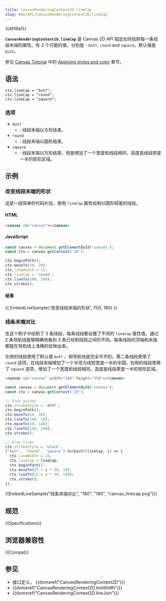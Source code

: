 ```yaml
---
title: CanvasRenderingContext2D.lineCap
slug: Web/API/CanvasRenderingContext2D/lineCap
---
```


{{APIRef}}

**`CanvasRenderingContext2D.lineCap`** 是 Canvas 2D API 指定如何绘制每一条线段末端的属性。有 3 个可能的值，分别是：`butt`, `round` and `square`。默认值是 `butt`。

参见 [Canvas Tutorial](/zh-CN/docs/Web/API/Canvas_API/Tutorial) 中的 [Applying styles and color](/zh-CN/docs/Web/API/Canvas_API/Tutorial/Applying_styles_and_colors) 章节。

## 语法

```
ctx.lineCap = "butt";
ctx.lineCap = "round";
ctx.lineCap = "square";
```

### 选项

- `butt`
  - : 线段末端以方形结束。
- `round`
  - : 线段末端以圆形结束。
- `square`
  - : 线段末端以方形结束，但是增加了一个宽度和线段相同，高度是线段厚度一半的矩形区域。

## 示例

### 改变线段末端的形状

这是一段简单的代码片段，使用 `lineCap` 属性绘制以圆形结尾的线段。

#### HTML

```html
<canvas id="canvas"></canvas>
```

#### JavaScript

```js
const canvas = document.getElementById('canvas');
const ctx = canvas.getContext('2d');

ctx.beginPath();
ctx.moveTo(20, 20);
ctx.lineWidth = 15;
ctx.lineCap = 'round';
ctx.lineTo(100, 100);
ctx.stroke();
```

#### 结果

{{ EmbedLiveSample('改变线段末端的形状', 700, 180) }}

### 线条末端对比

在这个例子中绘制了 3 条线段，每条线段都设置了不同的 `lineCap` 属性值。通过 2 条导航线能够精确地看到 3 条已绘制线段之间的不同。每条线段的顶端和末端都能在导航线上准确的反映出来。

左侧的线段使用了默认值 `butt` ，和导航线是完全平齐的。第二条线段使用了 `round` 选项，在线段末端增加了一个半径为线短宽度一半的半圆。右侧的线段使用了 `square` 选项，增加了一个宽度和线段相同，高度是线段厚度一半的矩形区域。

```html hidden
<canvas id="canvas" width="150" height="150"></canvas>
```

```js
const canvas = document.getElementById('canvas');
const ctx = canvas.getContext('2d');

// Draw guides
ctx.strokeStyle = '#09f';
ctx.beginPath();
ctx.moveTo(10, 10);
ctx.lineTo(140, 10);
ctx.moveTo(10, 140);
ctx.lineTo(140, 140);
ctx.stroke();

// Draw lines
ctx.strokeStyle = 'black';
['butt', 'round', 'square'].forEach((lineCap, i) => {
  ctx.lineWidth = 15;
  ctx.lineCap = lineCap;
  ctx.beginPath();
  ctx.moveTo(25 + i * 50, 10);
  ctx.lineTo(25 + i * 50, 140);
  ctx.stroke();
});
```

{{EmbedLiveSample("线条末端对比", "180", "180", "canvas_linecap.png")}}

## 规范

{{Specifications}}

## 浏览器兼容性

{{Compat}}

## 参见

- 接口定义， {{domxref("CanvasRenderingContext2D")}}
- {{domxref("CanvasRenderingContext2D.lineWidth")}}
- {{domxref("CanvasRenderingContext2D.lineJoin")}}

